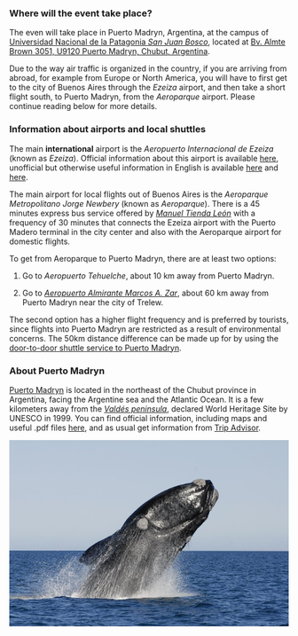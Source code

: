 ### Where will the event take place?

The even will take place in Puerto Madryn, Argentina, at the campus of 
[Universidad Nacional de la Patagonia _San Juan Bosco_](https://madryn.unp.edu.ar/), 
located at [Bv. Almte Brown 3051, U9120 Puerto Madryn, Chubut, Argentina](https://goo.gl/maps/cyTsYQmtWefDwCAB8).

Due to the way air traffic is organized in the country, if you are arriving 
from abroad, for example from Europe or North America, you will have to first 
get to the city of Buenos Aires through the *Ezeiza* airport, and then take a 
short flight south, to Puerto Madryn, from the *Aeroparque* airport. Please 
continue reading below for more details.


### Information about airports and local shuttles

The main __international__ airport is the _Aeropuerto Internacional de Ezeiza_ (known 
as _Ezeiza_). Official
information about this airport is available [here](https://www.aa2000.com.ar/ezeiza),
unofficial but otherwise useful information in English is available [here](https://www.buenos-aires-airport.com/ezeiza/) and [here](https://aeropuertoezeiza.net/en).

The main airport for local flights out of Buenos Aires is the _Aeroparque Metropolitano Jorge Newbery_ (known as _Aeroparque_). There is a 45 minutes express bus service offered by [_Manuel Tienda León_](https://www.tiendaleon.com/) with a frequency of 30 minutes that connects the Ezeiza airport with the Puerto Madero terminal in the city center and also with the Aeroparque airport for domestic flights.  

To get from Aeroparque to Puerto Madryn, there are at least two options:

1. Go to _Aeropuerto Tehuelche_, about 10 km away from Puerto Madryn.

2. Go to [_Aeropuerto Almirante Marcos A. Zar_](https://www.aeropuertotrelew.com/en/index.php), about 60 km away from Puerto Madryn near the city of Trelew. 

The second option has a higher flight frequency and is preferred by tourists, since flights into Puerto Madryn are restricted as a result of environmental concerns. The 50km distance difference can be made up for by using the [door-to-door shuttle service to Puerto Madryn](https://transferpmy.com/).

<!-- <p align=center><em>More information coming soon!</em></p> -->

### About Puerto Madryn

[Puerto Madryn](https://en.wikipedia.org/wiki/Puerto_Madryn) is located in the northeast of the Chubut province in Argentina,
facing the Argentine sea and the Atlantic Ocean. It is a few kilometers away from
the [_Valdés peninsula_](https://en.wikipedia.org/wiki/Valdes_Peninsula), declared World Heritage Site by UNESCO in 1999. You can find official information, including maps and useful .pdf files [here](https://madryn.travel/en/), and as usual get information from [Trip Advisor](https://www.tripadvisor.com/Tourism-g312832-Puerto_Madryn_Province_of_Chubut_Patagonia-Vacations.html).


<p align="center">
<img src="images/1a.jpg">
</p>